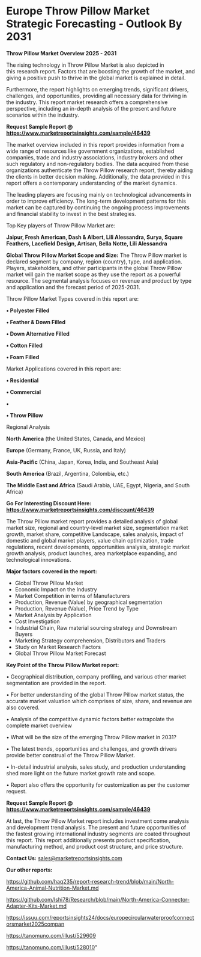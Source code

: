 # Europe Throw Pillow Market Strategic Forecasting - Outlook By 2031

<Strong> Throw Pillow Market Overview 2025 - 2031</strong>

The rising technology in Throw Pillow Market is also depicted in this research report. Factors that are boosting the growth of the market, and giving a positive push to thrive in the global market is explained in detail.

Furthermore, the report highlights on emerging trends, significant drivers, challenges, and opportunities, providing all necessary data for thriving in the industry. This report market research offers a comprehensive perspective, including an in-depth analysis of the present and future scenarios within the industry.

<strong>Request Sample Report @ <a href=https://www.marketreportsinsights.com/sample/46439>https://www.marketreportsinsights.com/sample/46439</a></strong>

The market overview included in this report provides information from a wide range of resources like government organizations, established companies, trade and industry associations, industry brokers and other such regulatory and non-regulatory bodies. The data acquired from these organizations authenticate the Throw Pillow research report, thereby aiding the clients in better decision making. Additionally, the data provided in this report offers a contemporary understanding of the market dynamics.

The leading players are focusing mainly on technological advancements in order to improve efficiency. The long-term development patterns for this market can be captured by continuing the ongoing process improvements and financial stability to invest in the best strategies.

Top Key players of Throw Pillow Market are:

<strong>Jaipur, Fresh American, Dash & Albert, Lili Alessandra, Surya, Square Feathers, Lacefield Design, Artisan, Bella Notte, Lili Alessandra</strong>

<strong><b>Global Throw Pillow Market Scope and Size:</b></strong>
The Throw Pillow market is declared segment by company, region (country), type, and application. Players, stakeholders, and other participants in the global Throw Pillow market will gain the market scope as they use the report as a powerful resource. The segmental analysis focuses on revenue and product by type and application and the forecast period of 2025-2031.

Throw Pillow Market Types covered in this report are:

<strong>•  Polyester Filled

•  Feather & Down Filled

•  Down Alternative Filled

•  Cotton Filled

•  Foam Filled</strong>

Market Applications covered in this report are:

<strong>•  Residential

•  Commercial

•  

•  Throw Pillow</strong> 

Regional Analysis

<strong>North America</strong> (the United States, Canada, and Mexico)

<strong>Europe</strong> (Germany, France, UK, Russia, and Italy)

<strong>Asia-Pacific</strong> (China, Japan, Korea, India, and Southeast Asia)

<strong>South America</strong> (Brazil, Argentina, Colombia, etc.)

<strong>The Middle East and Africa</strong> (Saudi Arabia, UAE, Egypt, Nigeria, and South Africa)

<strong>Go For Interesting Discount Here: <a href=https://www.marketreportsinsights.com/discount/46439>https://www.marketreportsinsights.com/discount/46439</a></strong>

The Throw Pillow market report provides a detailed analysis of global market size, regional and country-level market size, segmentation market growth, market share, competitive Landscape, sales analysis, impact of domestic and global market players, value chain optimization, trade regulations, recent developments, opportunities analysis, strategic market growth analysis, product launches, area marketplace expanding, and technological innovations.

<strong><b>Major factors covered in the report:</b></strong>
<ul>
  <li>Global Throw Pillow Market </li>
  <li>Economic Impact on the Industry</li>
  <li>Market Competition in terms of Manufacturers</li>
  <li>Production, Revenue (Value) by geographical segmentation</li>
  <li>Production, Revenue (Value), Price Trend by Type</li>
  <li>Market Analysis by Application</li>
  <li>Cost Investigation</li>
  <li>Industrial Chain, Raw material sourcing strategy and Downstream Buyers</li>
  <li>Marketing Strategy comprehension, Distributors and Traders</li>
  <li>Study on Market Research Factors</li>
  <li>Global Throw Pillow Market Forecast</li>
</ul>

<strong><b>Key Point of the Throw Pillow Market report:</b></strong>

• Geographical distribution, company profiling, and various other market segmentation are provided in the report.

• For better understanding of the global Throw Pillow market status, the accurate market valuation which comprises of size, share, and revenue are also covered.

• Analysis of the competitive dynamic factors better extrapolate the complete market overview

• What will be the size of the emerging Throw Pillow market in 2031?

• The latest trends, opportunities and challenges, and growth drivers provide better construal of the Throw Pillow Market.

• In-detail industrial analysis, sales study, and production understanding shed more light on the future market growth rate and scope.

• Report also offers the opportunity for customization as per the customer request.

<strong>Request Sample Report @ <a href=https://www.marketreportsinsights.com/sample/46439>https://www.marketreportsinsights.com/sample/46439</a></strong>

At last, the Throw Pillow Market report includes investment come analysis and development trend analysis. The present and future opportunities of the fastest growing international industry segments are coated throughout this report. This report additionally presents product specification, manufacturing method, and product cost structure, and price structure.

<strong>Contact Us:</strong>
sales@marketreportsinsights.com

<strong>Our other reports:</strong>

<a href=https://github.com/haq235/report-research-trend/blob/main/North-America-Animal-Nutrition-Market.md>https://github.com/haq235/report-research-trend/blob/main/North-America-Animal-Nutrition-Market.md</a>

<a href=https://github.com/Ishi78/Research/blob/main/North-America-Connector-Adapter-Kits-Market.md>https://github.com/Ishi78/Research/blob/main/North-America-Connector-Adapter-Kits-Market.md</a>

<a href=https://issuu.com/reportsinsights24/docs/europecircularwaterproofconnectorsmarket2025compan>https://issuu.com/reportsinsights24/docs/europecircularwaterproofconnectorsmarket2025compan</a>

<a href=https://tanomuno.com/illust/529609>https://tanomuno.com/illust/529609</a>

<a href=https://tanomuno.com/illust/528010>https://tanomuno.com/illust/528010</a>"
